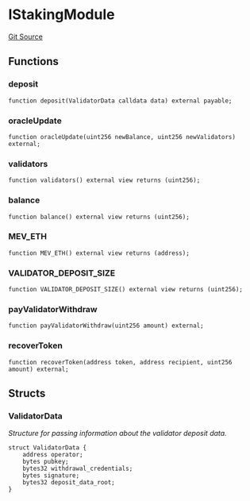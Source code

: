 # IStakingModule
[Git Source](https://github.com/manifoldfinance/mevETH/blob/744c86166044c40a1c176b100f17322ace7974b4/src/interfaces/IStakingModule.sol)


## Functions
### deposit


```solidity
function deposit(ValidatorData calldata data) external payable;
```

### oracleUpdate


```solidity
function oracleUpdate(uint256 newBalance, uint256 newValidators) external;
```

### validators


```solidity
function validators() external view returns (uint256);
```

### balance


```solidity
function balance() external view returns (uint256);
```

### MEV_ETH


```solidity
function MEV_ETH() external view returns (address);
```

### VALIDATOR_DEPOSIT_SIZE


```solidity
function VALIDATOR_DEPOSIT_SIZE() external view returns (uint256);
```

### payValidatorWithdraw


```solidity
function payValidatorWithdraw(uint256 amount) external;
```

### recoverToken


```solidity
function recoverToken(address token, address recipient, uint256 amount) external;
```

## Structs
### ValidatorData
*Structure for passing information about the validator deposit data.*


```solidity
struct ValidatorData {
    address operator;
    bytes pubkey;
    bytes32 withdrawal_credentials;
    bytes signature;
    bytes32 deposit_data_root;
}
```

